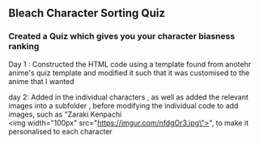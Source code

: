 ## Bleach Character Sorting Quiz 

### Created a Quiz which gives you your character biasness ranking 

 Day 1 : Constructed the HTML code using a template found from anotehr anime's quiz template and modified it such that it was customised to the anime that I wanted 

 day 2: Added in the individual characters , as well as added the relevant images into a subfolder , before modifying the individual code to add images, such as    "Zaraki Kenpachi<br /><img width=\"100px\" src=\"https://imgur.com/nfdgOr3.jpg\">", to make it personalised to each character 




